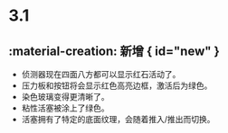 # 3.1

## :material-creation: 新增 { id="new" }
- 侦测器现在四面八方都可以显示红石活动了。
- 压力板和按钮将会显示红色高亮边框，激活后为绿色。
- 染色玻璃变得更清晰了。
- 粘性活塞被涂上了绿色。
- 活塞拥有了特定的底面纹理，会随着推入/推出而切换。